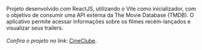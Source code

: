Projeto desenvolvido com ReactJS, utilizando o Vite como inicializador, com o objetivo de consumir uma API externa da The Movie Database (TMDB). O aplicativo permite acessar informações sobre os filmes recém-lançados e visualizar seus trailers. 
<br/><br/>
<em>Confira o projeto no link</em>: [CineClube](https://cineclube-a3ternus.vercel.app).
